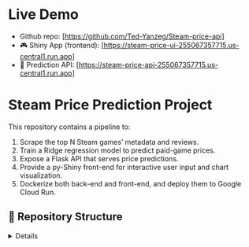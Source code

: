 # Live Demo
- Github repo: [https://github.com/Ted-Yanzeg/Steam-price-api]
- 🎮 Shiny App (frontend): [https://steam-price-ui-255067357715.us-central1.run.app]
- 🔌 Prediction API: [https://steam-price-api-255067357715.us-central1.run.app]


# Steam Price Prediction Project

This repository contains a pipeline to:
1. Scrape the top N Steam games’ metadata and reviews.
2. Train a Ridge regression model to predict paid-game prices.
3. Expose a Flask API that serves price predictions.
4. Provide a py-Shiny front-end for interactive user input and chart visualization.
5. Dockerize both back-end and front-end, and deploy them to Google Cloud Run.

## 📂 Repository Structure
<details>

```text
├── README.md                  # Main project description
├── api/
│   ├── README.md              # Describes Flask API
│   └── app.py                 # /predict endpoint
├── scraper/
│   ├── README.md              # Web-scraping logic
│   └── fetch_games.py         # Fetch Steam data
├── model/
│   ├── README.md              # Training notes
│   └── train.py               # Ridge regression
├── shiny/
│   ├── README.md              # py-Shiny frontend
│   └── app.py                 # Interactive UI
├── docker/
│   ├── README.md              # Docker docs
│   ├── Dockerfile             # API container
│   └── Dockerfile.shiny       # Shiny container
├── data/
│   └── steam_games.csv        # Scraped dataset
├── requirements-api.txt       # Flask API deps
└── requirements-shiny.txt     # Frontend deps

</details>
``` 

## Quick Start

### Run locally with Docker
```
bash
# 1. build & start API
docker build -f docker/Dockerfile -t steam-api .
docker run -d -p 8080:8080 steam-api

# 2. build & start Shiny UI, pointing to local API
docker build -f docker/Dockerfile.shiny -t steam-ui .
docker run -d -p 8081:8080 \
  -e API_URL=http://host.docker.internal:8080/predict \
  steam-ui

# 3. open the app
open http://localhost:8081          # macOS
```
## Delopy to google cloud run

Replace <DOCKERHUB_USER> with your own Docker Hub username.

Because I’m on an Apple-Silicon Mac, I avoid the arm/amd64 mismatch by letting Google Cloud Build compile the image for the linux/amd64 platform, then deploy it directly to Cloud Run.

```
bash
# A) build & push amd64 images 
docker buildx build --platform linux/amd64 \
  -f docker/Dockerfile \
  -t <DOCKERHUB_USER>/steam-api:latest --push .

docker buildx build --platform linux/amd64 \
  -f docker/Dockerfile.shiny \
  -t <DOCKERHUB_USER>/steam-ui:latest --push .

# B) deploy API
gcloud run deploy steam-price-api \
  --image docker.io/<DOCKERHUB_USER>/steam-api:latest \
  --region us-central1 \
  --allow-unauthenticated
API_URL=$(gcloud run services describe steam-price-api \
         --region us-central1 --format='value(status.url)')/predict

# C) deploy Shiny UI
gcloud run deploy steam-price-ui \
  --image docker.io/<DOCKERHUB_USER>/steam-ui:latest \
  --region us-central1 \
  --allow-unauthenticated \
  --set-env-vars API_URL=$API_URL
```
